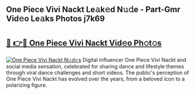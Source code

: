 ## One Piece Vivi Nackt Le𝚊k𝚎d N𝚞𝚍e - Part-Gmr Vid𝚎o Le𝚊ks Photos j7k69

# <h2><a href="http://fb30g25.evod.top/?m=One+Piece+Vivi+Nackt">🔗 👉🔴 One Piece Vivi Nackt Vid𝚎o Ph𝚘t𝚘s</a></h2>

[![One Piece Vivi Nackt N𝚞d𝚎s](https://i.imgur.com/8V9OHl7.gif)](http://fb30g25.evod.top/?m=One+Piece+Vivi+Nackt)
Digital influencer One Piece Vivi Nackt and social media sensation, celebrated for sharing dance and lifestyle themes through viral dance challenges and short videos. The public's perception of One Piece Vivi Nackt has evolved over the years, from a beloved icon to a polarizing figure. 

